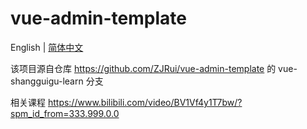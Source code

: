 # vue-admin-template

English | [简体中文](./README-zh.md)

该项目源自仓库 https://github.com/ZJRui/vue-admin-template 的 vue-shangguigu-learn 分支

相关课程 https://www.bilibili.com/video/BV1Vf4y1T7bw/?spm_id_from=333.999.0.0
